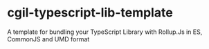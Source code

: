 # cgil-typescript-lib-template
A template for bundling your TypeScript Library with Rollup.Js in ES, CommonJS and UMD format
